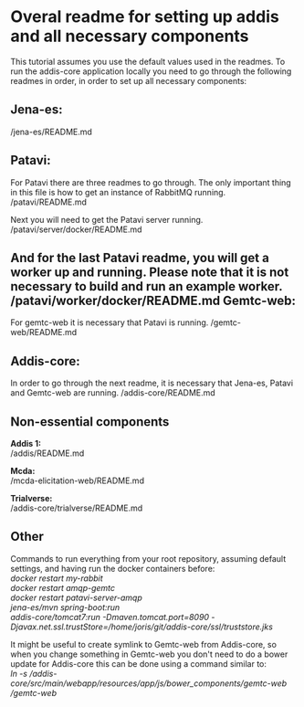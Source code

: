 Overal readme for setting up addis and all necessary components
=====================================================

This tutorial assumes you use the default values used in the readmes. To run the addis-core application locally you  need to go through the following readmes in order, in order to set up all necessary components:

Jena-es:
--------------
/jena-es/README.md 

Patavi:
--------------
For Patavi there are three readmes to go through. The only important thing in this file is how to get an instance of RabbitMQ running.<br>
/patavi/README.md 

Next you will need to get the Patavi server running.<br>
/patavi/server/docker/README.md 

And for the last Patavi readme, you will get a worker up and running. Please note that it is not necessary to build and run an example worker.<br>
/patavi/worker/docker/README.md 
Gemtc-web:
--------------
For gemtc-web it is necessary that Patavi is running.
/gemtc-web/README.md

Addis-core:
--------------
In order to go through the next readme, it is necessary that Jena-es, Patavi and Gemtc-web are running. 
/addis-core/README.md 

Non-essential components
--------------
**Addis 1:**<br>
/addis/README.md

**Mcda:**<br>
/mcda-elicitation-web/README.md

**Trialverse:**<br>
/addis-core/trialverse/README.md

Other
--------------
Commands to run everything from your root repository, assuming default settings, and having run the docker containers before:<br>
*docker restart my-rabbit*<br>
*docker restart amqp-gemtc*<br>
*docker restart patavi-server-amqp*<br>
*jena-es/mvn spring-boot:run*<br>
*addis-core/tomcat7:run -Dmaven.tomcat.port=8090 -Djavax.net.ssl.trustStore=/home/joris/git/addis-core/ssl/truststore.jks*

It might be useful to create symlink to Gemtc-web from Addis-core, so when you change something in Gemtc-web you don't need to do a bower update for Addis-core this can be done using a command similar to:<br>
*ln -s <path>/addis-core/src/main/webapp/resources/app/js/bower_components/gemtc-web <path>/gemtc-web*